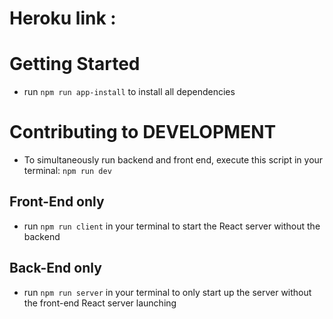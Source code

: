 # Heroku link :

# Getting Started
- run  `npm run app-install` to install all dependencies

# Contributing to DEVELOPMENT
- To simultaneously run backend and front end, execute this script in your terminal: `npm run dev`    
## Front-End only 
- run `npm run client` in your terminal to start the React server without the backend
## Back-End only 
- run `npm run server` in your terminal to only start up the server without the front-end React server launching

